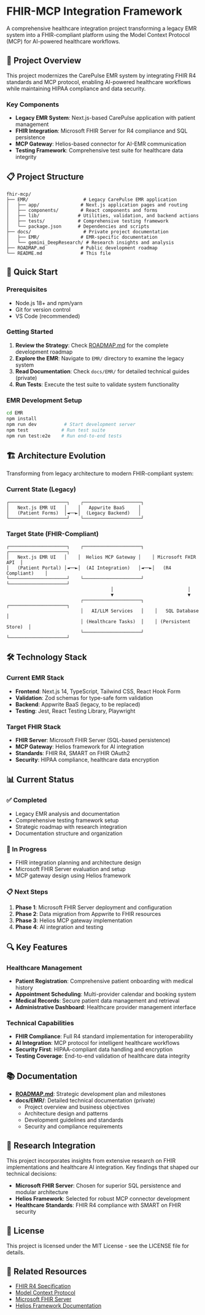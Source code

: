 # FHIR-MCP Integration Framework
A comprehensive healthcare integration project transforming a legacy EMR system into a FHIR-compliant platform using the Model Context Protocol (MCP) for AI-powered healthcare workflows.

## 🏥 Project Overview
This project modernizes the CarePulse EMR system by integrating FHIR R4 standards and MCP protocol, enabling AI-powered healthcare workflows while maintaining HIPAA compliance and data security.

### Key Components
- **Legacy EMR System**: Next.js-based CarePulse application with patient management
- **FHIR Integration**: Microsoft FHIR Server for R4 compliance and SQL persistence
- **MCP Gateway**: Helios-based connector for AI-EMR communication
- **Testing Framework**: Comprehensive test suite for healthcare data integrity

## 📋 Project Structure
```
fhir-mcp/
├── EMR/                    # Legacy CarePulse EMR application
│   ├── app/               # Next.js application pages and routing
│   ├── components/        # React components and forms
│   ├── lib/              # Utilities, validation, and backend actions
│   ├── tests/            # Comprehensive testing framework
│   └── package.json      # Dependencies and scripts
├── docs/                   # Private project documentation
│   ├── EMR/               # EMR-specific documentation
│   └── gemini_DeepResearch/ # Research insights and analysis
├── ROADMAP.md             # Public development roadmap
└── README.md              # This file
```

## 🚀 Quick Start

### Prerequisites
- Node.js 18+ and npm/yarn
- Git for version control
- VS Code (recommended)

### Getting Started
1. **Review the Strategy**: Check [ROADMAP.md](./ROADMAP.md) for the complete development roadmap
2. **Explore the EMR**: Navigate to `EMR/` directory to examine the legacy system
3. **Read Documentation**: Check `docs/EMR/` for detailed technical guides (private)
4. **Run Tests**: Execute the test suite to validate system functionality

### EMR Development Setup
```bash
cd EMR
npm install
npm run dev          # Start development server
npm test            # Run test suite
npm run test:e2e    # Run end-to-end tests
```

## 🏗️ Architecture Evolution
Transforming from legacy architecture to modern FHIR-compliant system:

### Current State (Legacy)
```
┌─────────────────────┐    ┌─────────────────────┐
│   Next.js EMR UI   │    │   Appwrite BaaS     │
│   (Patient Forms)  │◄──►│  (Legacy Backend)   │
└─────────────────────┘    └─────────────────────┘
```

### Target State (FHIR-Compliant)
```
┌─────────────────────┐    ┌─────────────────────┐    ┌─────────────────────┐
│   Next.js EMR UI   │    │  Helios MCP Gateway │    │ Microsoft FHIR API  │
│   (Patient Portal) │◄──►│  (AI Integration)   │◄──►│   (R4 Compliant)    │
└─────────────────────┘    └─────────────────────┘    └─────────────────────┘
                                      │                           │
                                      ▼                           ▼
                           ┌─────────────────────┐    ┌─────────────────────┐
                           │   AI/LLM Services   │    │   SQL Database      │
                           │ (Healthcare Tasks)  │    │ (Persistent Store)  │
                           └─────────────────────┘    └─────────────────────┘
```

## 🛠️ Technology Stack

### Current EMR Stack
- **Frontend**: Next.js 14, TypeScript, Tailwind CSS, React Hook Form
- **Validation**: Zod schemas for type-safe form validation
- **Backend**: Appwrite BaaS (legacy, to be replaced)
- **Testing**: Jest, React Testing Library, Playwright

### Target FHIR Stack
- **FHIR Server**: Microsoft FHIR Server (SQL-based persistence)
- **MCP Gateway**: Helios framework for AI integration
- **Standards**: FHIR R4, SMART on FHIR OAuth2
- **Security**: HIPAA compliance, healthcare data encryption

## 📊 Current Status

### ✅ Completed
- Legacy EMR analysis and documentation
- Comprehensive testing framework setup
- Strategic roadmap with research integration
- Documentation structure and organization

### 🚧 In Progress
- FHIR integration planning and architecture design
- Microsoft FHIR Server evaluation and setup
- MCP gateway design using Helios framework

### 📋 Next Steps
1. **Phase 1**: Microsoft FHIR Server deployment and configuration
2. **Phase 2**: Data migration from Appwrite to FHIR resources
3. **Phase 3**: Helios MCP gateway implementation
4. **Phase 4**: AI integration and testing

## 🔍 Key Features

### Healthcare Management
- **Patient Registration**: Comprehensive patient onboarding with medical history
- **Appointment Scheduling**: Multi-provider calendar and booking system
- **Medical Records**: Secure patient data management and retrieval
- **Administrative Dashboard**: Healthcare provider management interface

### Technical Capabilities
- **FHIR Compliance**: Full R4 standard implementation for interoperability
- **AI Integration**: MCP protocol for intelligent healthcare workflows
- **Security First**: HIPAA-compliant data handling and encryption
- **Testing Coverage**: End-to-end validation of healthcare data integrity

## 📚 Documentation

- **[ROADMAP.md](./ROADMAP.md)**: Strategic development plan and milestones
- **docs/EMR/**: Detailed technical documentation (private)
  - Project overview and business objectives
  - Architecture design and patterns
  - Development guidelines and standards
  - Security and compliance requirements

## 🤝 Research Integration

This project incorporates insights from extensive research on FHIR implementations and healthcare AI integration. Key findings that shaped our technical decisions:

- **Microsoft FHIR Server**: Chosen for superior SQL persistence and modular architecture
- **Helios Framework**: Selected for robust MCP connector development
- **Healthcare Standards**: FHIR R4 compliance with SMART on FHIR security

## 📄 License
This project is licensed under the MIT License - see the LICENSE file for details.

## 🔗 Related Resources
- [FHIR R4 Specification](https://www.hl7.org/fhir/R4/)
- [Model Context Protocol](https://modelcontextprotocol.io/)
- [Microsoft FHIR Server](https://github.com/microsoft/fhir-server)
- [Helios Framework Documentation](https://github.com/microsoft/helios)